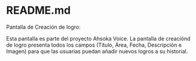 # README.md
Pantalla de Creación de logro:

Esta pantalla es parte del proyecto Ahsoka Voice. La pantalla de creaciónd de logro presenta todos los campos (Título, Área, Fecha, Descripción e Imagen) para que las usuarias puedan añadir nuevos logros a su historial.
